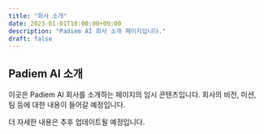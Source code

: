 ```yaml
---
title: "회사 소개"
date: 2023-01-01T10:00:00+09:00
description: "Padiem AI 회사 소개 페이지입니다."
draft: false
---
```


## Padiem AI 소개

이곳은 Padiem AI 회사를 소개하는 페이지의 임시 콘텐츠입니다. 회사의 비전, 미션, 팀 등에 대한 내용이 들어갈 예정입니다.

더 자세한 내용은 추후 업데이트될 예정입니다. 